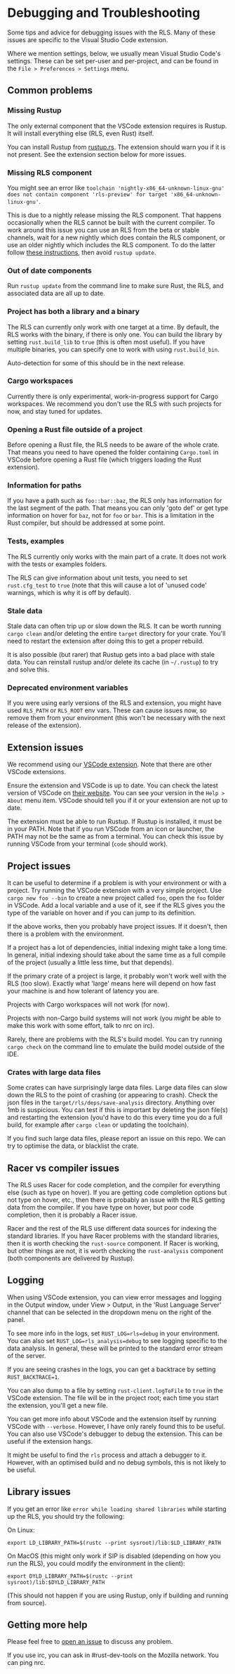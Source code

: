 # Debugging and Troubleshooting

Some tips and advice for debugging issues with the RLS. Many of these issues are
specific to the Visual Studio Code extension.

Where we mention settings, below, we usually mean Visual Studio Code's settings.
These can be set per-user and per-project, and can be found in the `File >
Preferences > Settings` menu.


## Common problems

### Missing Rustup

The only external component that the VSCode extension requires is Rustup. It
will install everything else (RLS, even Rust) itself.

You can install Rustup from [rustup.rs](https://www.rustup.rs/). The extension
should warn you if it is not present. See the extension section below for more
issues.


### Missing RLS component

You might see an error like `toolchain 'nightly-x86_64-unknown-linux-gnu' does not contain component 'rls-preview' for target 'x86_64-unknown-linux-gnu'`.

This is due to a nightly release missing the RLS component. That
happens occasionally when the RLS cannot be built with the current compiler. To
work around this issue you can use an RLS from the beta or stable channels, wait
for a new nightly which does contain the RLS component, or use an older nightly
which includes the RLS component. To do the latter follow [these
instructions](https://github.com/rust-lang-nursery/rls-vscode/issues/181#issue-269383659),
then avoid `rustup update`.

### Out of date components

Run `rustup update` from the command line to make sure Rust, the RLS, and
associated data are all up to date.


### Project has both a library and a binary

The RLS can currently only work with one target at a time. By default, the RLS
works with the binary, if there is only one. You can build the library by
setting `rust.build_lib` to `true` (this is often most useful). If you have
multiple binaries, you can specify one to work with using `rust.build_bin`.

Auto-detection for some of this should be in the next release.


### Cargo workspaces

Currently there is only experimental, work-in-progress support for Cargo
workspaces. We recommend you don't use the RLS with such projects for now, and
stay tuned for updates.


### Opening a Rust file outside of a project

Before opening a Rust file, the RLS needs to be aware of the whole crate. That
means you need to have opened the folder containing `Cargo.toml` in VSCode
before opening a Rust file (which triggers loading the Rust extension).


### Information for paths

If you have a path such as `foo::bar::baz`, the RLS only has information for the
last segment of the path. That means you can only 'goto def' or get type
information on hover for `baz`, not for `foo` or `bar`. This is a limitation in
the Rust compiler, but should be addressed at some point.


### Tests, examples

The RLS currently only works with the main part of a crate. It does not work
with the tests or examples folders.

The RLS can give information about unit tests, you need to set `rust.cfg_test`
to `true` (note that this will cause a lot of 'unused code' warnings, which is
why it is off by default).


### Stale data

Stale data can often trip up or slow down the RLS. It can be  worth running `cargo
clean` and/or deleting the entire `target` directory for your crate. You'll need
to restart the extension after doing this to get a proper rebuild.

It is also possible (but rarer) that Rustup gets into a bad place with stale
data. You can reinstall rustup and/or delete its cache (in `~/.rustup`) to try
and solve this.


### Deprecated environment variables

If you were using early versions of the RLS and extension, you might have used
`RLS_PATH` or `RLS_ROOT` env vars. These can cause issues now, so remove them
from your environment (this won't be necessary with the next release of the
extension).


## Extension issues

We recommend using our [VSCode extension](https://marketplace.visualstudio.com/items?itemName=rust-lang.rust).
Note that there are other VSCode extensions.

Ensure the extension and VSCode is up to date. You can check the latest version
of VSCode on [their website](https://code.visualstudio.com/). You can see your
version in the `Help > About` menu item. VSCode should tell you if it or your
extension are not up to date.

The extension must be able to run Rustup. If Rustup is installed, it must be in
your PATH. Note that if you run VSCode from an icon or launcher, the PATH may
not be the same as from a terminal. You can check this issue by running VSCode
from your terminal (`code` should work).


## Project issues

It can be useful to determine if a problem is with your environment or with a
project. Try running the VSCode extension with a very simple project. Use `cargo
new foo --bin` to create a new project called `foo`, open the `foo` folder in
VSCode. Add a local variable and a use of it, see if the RLS gives you the type
of the variable on hover and if you can jump to its definition.

If the above works, then you probably have project issues. If it
doesn't, then there is a problem with the environment.

If a project has a lot of dependencies, initial indexing might take a long time.
In general, initial indexing should take about the same time as a full compile of
the project (usually a little less time, but that depends).

If the primary crate of a project is large, it probably won't work well with the
RLS (too slow). Exactly what 'large' means here will depend on how fast your
machine is and how tolerant of latency you are.

Projects with Cargo workspaces will not work (for now).

Projects with non-Cargo build systems will not work (you *might* be able to make
this work with some effort, talk to nrc on irc).

Rarely, there are problems with the RLS's build model. You can try running
`cargo check` on the command line to emulate the build model outside of the IDE.


### Crates with large data files

Some crates can have surprisingly large data files. Large data files can slow
down the RLS to the point of crashing (or appearing to crash). Check the json
files in the `target/rls/deps/save-analysis` directory. Anything over 1mb is
suspicious. You can test if this is important by deleting the json file(s) and
restarting the extension (you'd have to do this every time you do a full build,
for example after `cargo clean` or updating the toolchain).

If you find such large data files, please report an issue on this repo. We can
try to optimise the data, or blacklist the crate.


## Racer vs compiler issues

The RLS uses Racer for code completion, and the compiler for everything else
(such as type on hover). If you are getting code completion options but not type
on hover, etc., then there is probably an issue with the RLS getting data from
the compiler. If you have type on hover, but poor code completion, then it is
probably a Racer issue.

Racer and the rest of the RLS use different data sources for indexing the
standard libraries. If you have Racer problems with the standard libraries, then
it is worth checking the `rust-source` component. If Racer is working, but other
things are not, it is worth checking the `rust-analysis` component (both
components are delivered by Rustup).


## Logging

When using VSCode extension, you can view error messages and logging in the
Output window, under View > Output, in the 'Rust Language Server' channel
that can be selected in the dropdown menu on the right of the panel.

To see more info in the logs, set `RUST_LOG=rls=debug` in your environment. You
can also set `RUST_LOG=rls_analysis=debug` to see logging specific to the
data analysis. In general, these will be printed to the standard error stream
of the server.

If you are seeing crashes in the logs, you can get a backtrace by setting
`RUST_BACKTRACE=1`.

You can also dump to a file by setting `rust-client.logToFile` to `true` in the
VSCode extension. The file will be in the project root; each time you start the
extension, you'll get a new file.

You can get more info about VSCode and the extension itself by running VSCode
with `--verbose`. However, I have only rarely found this to be useful. You can
also use VSCode's debugger to debug the extension. This can be useful if the
extension hangs.

It might be useful to find the `rls` process and attach a debugger to it.
However, with an optimised build and no debug symbols, this is not likely to be
useful.


## Library issues

If you get an error like `error while loading shared libraries` while starting
up the RLS, you should try the following:

On Linux:

```
export LD_LIBRARY_PATH=$(rustc --print sysroot)/lib:$LD_LIBRARY_PATH
```

On MacOS (this might only work if SIP is disabled (depending on how you run the
RLS), you could modify the environment in the client):

```
export DYLD_LIBRARY_PATH=$(rustc --print sysroot)/lib:$DYLD_LIBRARY_PATH
```

(This should not happen if you are using Rustup, only if building and running
from source).


## Getting more help

Please feel free to [open an issue](https://github.com/rust-lang-nursery/rls/issues/new)
to discuss any problem.

If you use irc, you can ask in #rust-dev-tools on the Mozilla network. You can
ping nrc.
